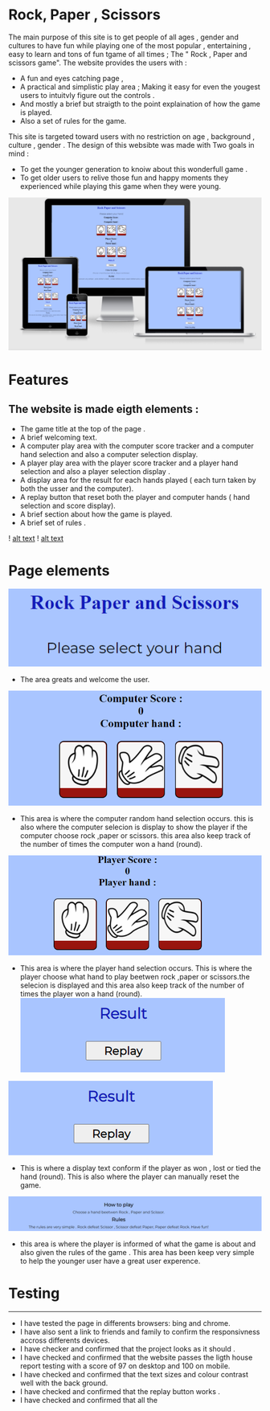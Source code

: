 # **Rock, Paper , Scissors**

The main purpose of this site is to get people of all ages , gender and cultures to have fun while playing one of the most popular , entertaining , easy to learn and tons of fun tgame of all times ; The " Rock , Paper and scissors game".
The website provides the users with :
- A fun and eyes catching page ,
- A practical and simplistic play area ; Making it easy for even the yougest users to intuitvly figure out the controls .
- And mostly a brief but straigth to the point explaination of how the game is played.
- Also a set of rules for the game.

This site is targeted toward users with no restriction on age , background , culture , gender . The design of this websibte was made with Two goals in mind :
- To get the younger generation to knoiw about this wonderfull game .
- To get older users to relive those fun and happy moments they experienced while playing this game when they were young.



![alt text](https://github.com/Medhmo/javascript-project/blob/main/assets/images/am-i-responsive-report.png)

# **Features**

The website is made eigth elements : 
---
- The game title at the top of the page .
- A brief welcoming text.
- A computer play area with the computer score tracker and a computer hand selection and also a computer selection display.
- A player play area with the player score tracker and a player hand selection and also a player selection display .
- A display area for the result for each hands played ( each turn taken by both the usser and the computer).
- A replay button that reset both the player and computer hands ( hand selection and score display).
- A brief section about how the game is played.
- A brief set of rules .

! [alt text](https://github.com/Medhmo/javascript-project/blob/main/assets/images/title-and-gaming-area.png)
! [alt text](https://github.com/Medhmo/javascript-project/blob/main/assets/images/gaming-area-and-how-to-play-area.png)

# **Page elements**

![alt text](https://github.com/Medhmo/javascript-project/blob/main/assets/images/tittle-greeting.png)

- The area greats and welcome the user.

![alt text](https://github.com/Medhmo/javascript-project/blob/main/assets/images/computer-play-area.png)

- This area is where the computer random hand selection occurs. this is also where the computer selecion is display to show the player if the computer choose rock ,paper or scissors. this area also keep track of the number of times the computer won a hand (round).


![alt text](https://github.com/Medhmo/javascript-project/blob/main/assets/images/player-play-area.png)

- This area is where the player hand selection occurs. This is  where the player choose what hand to play beetwen rock ,paper or scissors.the selecion is displayed and this area also keep track of the number of times the player won a hand (round).
![alt text](https://github.com/Medhmo/javascript-project/blob/main/assets/images/hand-result-and-replay-area.png)



![alt text](https://github.com/Medhmo/javascript-project/blob/main/assets/images/hand-result-and-replay-area.png)

- This is where a display text conform if the player as won , lost or tied the hand (round). This is also where the player can manually reset the game.

![alt text](https://github.com/Medhmo/javascript-project/blob/main/assets/images/how-to-play-area.png)

- this area is where the player is informed of what the game is about and also given the rules of the game . This area has been keep very simple to help the younger user have a great user experence.

# Testing #
---
- I have tested the page in differents browsers: bing and chrome.
- I have also sent a link to friends and family to confirm the responsivness accross differents devices.
- I have checker and confirmed that the project looks as it should .
- I have checked and confirmed that the website passes the ligth house report testing with a score of 97 on desktop and 100 on mobile.
- I have checked and confirmed  that the text sizes and colour contrast well with the  back ground.
- I have checked and confirmed that the replay button works .
- I have checked and confirmed that all the 